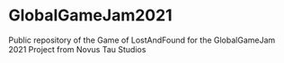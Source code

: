 # GlobalGameJam2021
Public repository of the Game of LostAndFound for the GlobalGameJam 2021 Project from Novus Tau Studios
